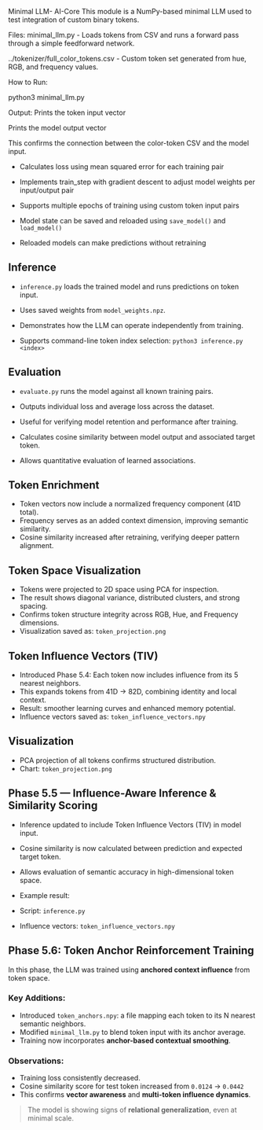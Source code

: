 Minimal LLM- AI-Core
This module is a NumPy-based minimal LLM used to test integration of custom binary tokens.

Files:
minimal_llm.py - Loads tokens from CSV and runs a forward pass through a simple feedforward network.

../tokenizer/full_color_tokens.csv - Custom token set generated from hue, RGB, and frequency values.

How to Run:

python3 minimal_llm.py

Output:
Prints the token input vector

Prints the model output vector

This confirms the connection between the color-token CSV and the model input.

- Calculates loss using mean squared error for each training pair

- Implements train_step with gradient descent to adjust model weights per input/output pair

- Supports multiple epochs of training using custom token input pairs

- Model state can be saved and reloaded using `save_model()` and `load_model()`

- Reloaded models can make predictions without retraining


## Inference

- `inference.py` loads the trained model and runs predictions on token input.
- Uses saved weights from `model_weights.npz`.
- Demonstrates how the LLM can operate independently from training.

- Supports command-line token index selection:
  `python3 inference.py <index>`

## Evaluation

- `evaluate.py` runs the model against all known training pairs.
- Outputs individual loss and average loss across the dataset.
- Useful for verifying model retention and performance after training.

- Calculates cosine similarity between model output and associated target token.
- Allows quantitative evaluation of learned associations.

## Token Enrichment

- Token vectors now include a normalized frequency component (41D total).
- Frequency serves as an added context dimension, improving semantic similarity.
- Cosine similarity increased after retraining, verifying deeper pattern alignment.

## Token Space Visualization

- Tokens were projected to 2D space using PCA for inspection.
- The result shows diagonal variance, distributed clusters, and strong spacing.
- Confirms token structure integrity across RGB, Hue, and Frequency dimensions.
- Visualization saved as: `token_projection.png`

## Token Influence Vectors (TIV)

- Introduced Phase 5.4: Each token now includes influence from its 5 nearest neighbors.
- This expands tokens from 41D → 82D, combining identity and local context.
- Result: smoother learning curves and enhanced memory potential.
- Influence vectors saved as: `token_influence_vectors.npy`

## Visualization

- PCA projection of all tokens confirms structured distribution.
- Chart: `token_projection.png`

## Phase 5.5 — Influence-Aware Inference & Similarity Scoring

- Inference updated to include Token Influence Vectors (TIV) in model input.
- Cosine similarity is now calculated between prediction and expected target token.
- Allows evaluation of semantic accuracy in high-dimensional token space.
- Example result:


- Script: `inference.py`
- Influence vectors: `token_influence_vectors.npy`

## Phase 5.6: Token Anchor Reinforcement Training

In this phase, the LLM was trained using **anchored context influence** from token space.

### Key Additions:
- Introduced `token_anchors.npy`: a file mapping each token to its N nearest semantic neighbors.
- Modified `minimal_llm.py` to blend token input with its anchor average.
- Training now incorporates **anchor-based contextual smoothing**.

### Observations:
- Training loss consistently decreased.
- Cosine similarity score for test token increased from `0.0124` → `0.0442`
- This confirms **vector awareness** and **multi-token influence dynamics**.

> The model is showing signs of **relational generalization**, even at minimal scale.
